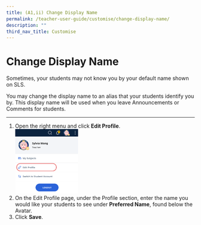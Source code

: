 ```yaml
---
title: (A1,ii) Change Display Name
permalink: /teacher-user-guide/customise/change-display-name/
description: ""
third_nav_title: Customise
---
```

<h1>Change Display Name</h1>
<p>Sometimes, your students may not know you by your default name shown on SLS.</p>

<p>You may change the display name to an alias that your students identify you by. This display name will be used when you leave Announcements or Comments for students.</p>

<hr>

<ol>
  <li>Open the right menu and click <strong>Edit Profile</strong>.</li>
<img style="width: 35%;" src="/images/2Teacher/Cu-EditProfile.png"> 
 <li>On the Edit Profile page, under the Profile section, enter the name you would like your students to see under <strong>Preferred Name</strong>, found below the Avatar.</li>
  <li>Click <strong>Save</strong>.</li>
</ol>